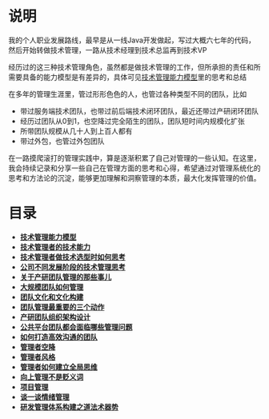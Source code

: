 # **说明**
我的个人职业发展路线，最早是从一线Java开发做起，写过大概六七年的代码，然后开始转做技术管理，一路从技术经理到技术总监再到技术VP

经历过的这三种技术管理角色，虽然都是做技术管理的工作，但所承担的责任和所需要具备的能力模型是有差异的，具体可见[技术管理能力模型](https://github.com/xiaoyuge/Admin-Notes/blob/main/%E6%8A%80%E6%9C%AF%E7%AE%A1%E7%90%86%E8%83%BD%E5%8A%9B%E6%A8%A1%E5%9E%8B.md)里的思考和总结

在多年的管理生涯里，管过形形色色的人，也管过各种类型不同的团队，比如
- 带过服务端技术团队，也带过前后端技术闭环团队，最近还带过产研闭环团队
- 经历过团队从0到1，也空降过完全陌生的团队，团队短时间内规模化扩张
- 所带团队规模从几十人到上百人都有
- 带过外包，也管过外包团队

在一路摸爬滚打的管理实践中，算是逐渐积累了自己对管理的一些认知。在这里，我会持续记录和分享一些自己在管理方面的思考和心得，希望通过对管理系统化的思考和方法论的沉淀，能够更加理解和洞察管理的本质，最大化发挥管理的价值。

# **目录**
- **[技术管理能力模型](https://github.com/xiaoyuge/Admin-Notes/blob/main/%E6%8A%80%E6%9C%AF%E7%AE%A1%E7%90%86%E8%83%BD%E5%8A%9B%E6%A8%A1%E5%9E%8B.md)**
- **[技术管理者的技术能力](https://github.com/xiaoyuge/Admin-Notes/blob/main/%E6%8A%80%E6%9C%AF%E7%AE%A1%E7%90%86%E8%80%85%E7%9A%84%E6%8A%80%E6%9C%AF%E8%83%BD%E5%8A%9B.md)**
- **[技术管理者做技术选型时如何思考](https://github.com/xiaoyuge/Admin-Notes/blob/main/%E6%8A%80%E6%9C%AF%E7%AE%A1%E7%90%86%E8%80%85%E5%81%9A%E6%8A%80%E6%9C%AF%E9%80%89%E5%9E%8B%E6%97%B6%E5%A6%82%E4%BD%95%E6%80%9D%E8%80%83.md)**
- **[公司不同发展阶段的技术管理思考](https://github.com/xiaoyuge/Admin-Notes/blob/main/%E5%85%AC%E5%8F%B8%E4%B8%8D%E5%90%8C%E5%8F%91%E5%B1%95%E9%98%B6%E6%AE%B5%E7%9A%84%E6%8A%80%E6%9C%AF%E7%AE%A1%E7%90%86%E6%80%9D%E8%80%83.md)**
- **[关于产研团队管理的那些事儿](https://github.com/xiaoyuge/Admin-Notes/blob/main/%E5%85%B3%E4%BA%8E%E4%BA%A7%E7%A0%94%E5%9B%A2%E9%98%9F%E7%AE%A1%E7%90%86%E7%9A%84%E9%82%A3%E4%BA%9B%E4%BA%8B%E5%84%BF.md)**
- **[大规模团队如何管理](https://github.com/xiaoyuge/Admin-Notes/blob/main/%E5%A4%A7%E8%A7%84%E6%A8%A1%E5%9B%A2%E9%98%9F%E7%AE%A1%E7%90%86.md)**
- **[团队文化和文化构建](https://github.com/xiaoyuge/Admin-Notes/blob/main/%E5%9B%A2%E9%98%9F%E6%96%87%E5%8C%96%E5%92%8C%E6%96%87%E5%8C%96%E6%9E%84%E5%BB%BA.md)**
- **[团队管理最重要的三个动作](https://github.com/xiaoyuge/Admin-Notes/blob/main/%E5%9B%A2%E9%98%9F%E7%AE%A1%E7%90%86%E6%9C%80%E9%87%8D%E8%A6%81%E7%9A%84%E4%B8%89%E4%B8%AA%E5%8A%A8%E4%BD%9C.md)**
- **[产研团队组织架构设计](https://github.com/xiaoyuge/Admin-Notes/blob/main/%E4%BA%A7%E7%A0%94%E5%9B%A2%E9%98%9F%E7%BB%84%E7%BB%87%E6%9E%B6%E6%9E%84%E8%AE%BE%E8%AE%A1.md)**
- **[公共平台团队都会面临哪些管理问题](https://github.com/xiaoyuge/Admin-Notes/blob/main/%E5%85%AC%E5%85%B1%E5%B9%B3%E5%8F%B0%E5%9B%A2%E9%98%9F%E9%83%BD%E4%BC%9A%E9%9D%A2%E4%B8%B4%E5%93%AA%E4%BA%9B%E7%AE%A1%E7%90%86%E9%97%AE%E9%A2%98.md)**
- **[如何打造高效沟通的团队](https://github.com/xiaoyuge/Admin-Notes/blob/main/%E5%A6%82%E4%BD%95%E6%89%93%E9%80%A0%E9%AB%98%E6%95%88%E6%B2%9F%E9%80%9A%E7%9A%84%E5%9B%A2%E9%98%9F.md)**
- **[管理者空降](https://github.com/xiaoyuge/Admin-Notes/blob/main/%E7%AE%A1%E7%90%86%E8%80%85%E7%A9%BA%E9%99%8D.md)**
- **[管理者风格](https://github.com/xiaoyuge/Admin-Notes/blob/main/%E7%AE%A1%E7%90%86%E8%80%85%E9%A3%8E%E6%A0%BC.md)**
- **[管理者如何建立全局思维](https://github.com/xiaoyuge/Admin-Notes/blob/main/%E7%AE%A1%E7%90%86%E8%80%85%E5%A6%82%E4%BD%95%E5%BB%BA%E7%AB%8B%E5%85%A8%E5%B1%80%E6%80%9D%E7%BB%B4.md)**
- **[向上管理不是贬义词](https://github.com/xiaoyuge/Admin-Notes/blob/main/%E5%90%91%E4%B8%8A%E7%AE%A1%E7%90%86%E4%B8%8D%E6%98%AF%E8%B4%AC%E4%B9%89%E8%AF%8D.md)**
- **[项目管理](https://github.com/xiaoyuge/Admin-Notes/blob/main/%E9%A1%B9%E7%9B%AE%E7%AE%A1%E7%90%86.md)**
- **[谈一谈情绪管理](https://github.com/xiaoyuge/Admin-Notes/blob/main/%E8%B0%88%E4%B8%80%E8%B0%88%E6%83%85%E7%BB%AA%E7%AE%A1%E7%90%86.md)**
- **[研发管理体系构建之道法术器势](https://github.com/xiaoyuge/Admin-Notes/blob/main/%E7%A0%94%E5%8F%91%E7%AE%A1%E7%90%86%E4%BD%93%E7%B3%BB%E6%9E%84%E5%BB%BA%E4%B9%8B%E9%81%93%E6%B3%95%E6%9C%AF%E5%99%A8%E5%8A%BF.md)**


